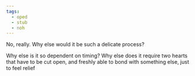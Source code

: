 ```yaml
---
tags:
  - oped
  - stub
  - noh
---
```


No, really. Why else would it be such a delicate process?

Why else is it so dependent on timing? Why else does it require two hearts that have to be cut open, and freshly able to bond with something else, just to feel relief